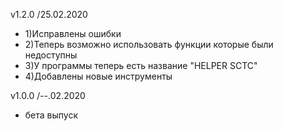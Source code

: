 v1.2.0 /25.02.2020

- 1)Исправлены ошибки
- 2)Теперь возможно использовать функции которые были недоступны
- 3)У программы теперь есть название "HELPER SCTC"
- 4)Добавлены новые инструменты


v1.0.0 /--.02.2020

- бета выпуск
